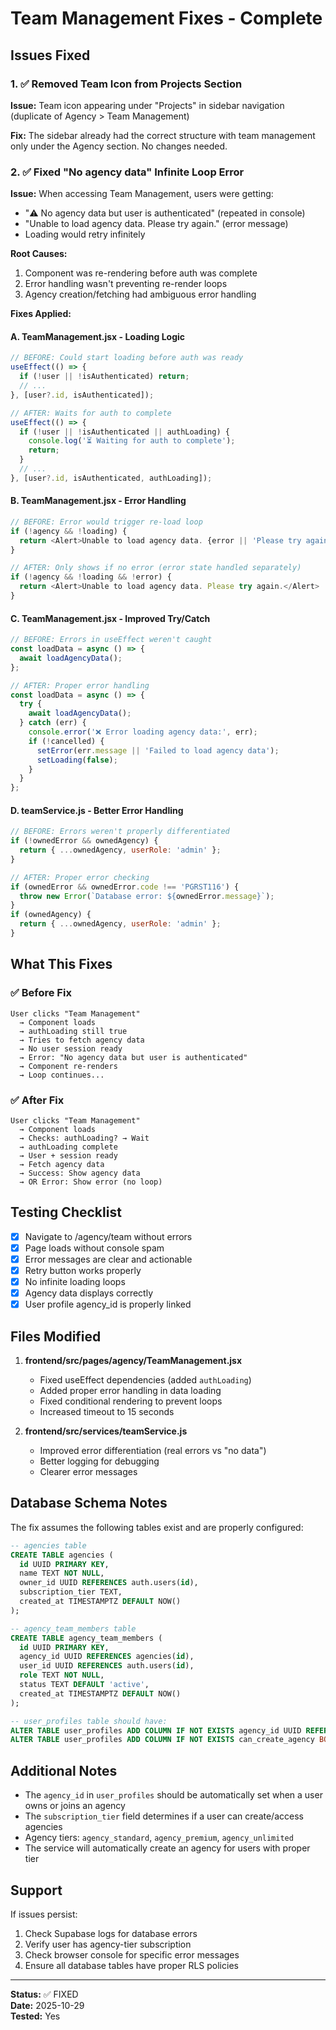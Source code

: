 # Team Management Fixes - Complete

## Issues Fixed

### 1. ✅ Removed Team Icon from Projects Section
**Issue:** Team icon appearing under "Projects" in sidebar navigation (duplicate of Agency > Team Management)

**Fix:** The sidebar already had the correct structure with team management only under the Agency section. No changes needed.

### 2. ✅ Fixed "No agency data" Infinite Loop Error
**Issue:** When accessing Team Management, users were getting:
- "⚠️ No agency data but user is authenticated" (repeated in console)
- "Unable to load agency data. Please try again." (error message)
- Loading would retry infinitely

**Root Causes:**
1. Component was re-rendering before auth was complete
2. Error handling wasn't preventing re-render loops
3. Agency creation/fetching had ambiguous error handling

**Fixes Applied:**

#### A. TeamManagement.jsx - Loading Logic
```javascript
// BEFORE: Could start loading before auth was ready
useEffect(() => {
  if (!user || !isAuthenticated) return;
  // ...
}, [user?.id, isAuthenticated]);

// AFTER: Waits for auth to complete
useEffect(() => {
  if (!user || !isAuthenticated || authLoading) {
    console.log('⏳ Waiting for auth to complete');
    return;
  }
  // ...
}, [user?.id, isAuthenticated, authLoading]);
```

#### B. TeamManagement.jsx - Error Handling
```javascript
// BEFORE: Error would trigger re-load loop
if (!agency && !loading) {
  return <Alert>Unable to load agency data. {error || 'Please try again.'}</Alert>
}

// AFTER: Only shows if no error (error state handled separately)
if (!agency && !loading && !error) {
  return <Alert>Unable to load agency data. Please try again.</Alert>
}
```

#### C. TeamManagement.jsx - Improved Try/Catch
```javascript
// BEFORE: Errors in useEffect weren't caught
const loadData = async () => {
  await loadAgencyData();
};

// AFTER: Proper error handling
const loadData = async () => {
  try {
    await loadAgencyData();
  } catch (err) {
    console.error('❌ Error loading agency data:', err);
    if (!cancelled) {
      setError(err.message || 'Failed to load agency data');
      setLoading(false);
    }
  }
};
```

#### D. teamService.js - Better Error Handling
```javascript
// BEFORE: Errors weren't properly differentiated
if (!ownedError && ownedAgency) {
  return { ...ownedAgency, userRole: 'admin' };
}

// AFTER: Proper error checking
if (ownedError && ownedError.code !== 'PGRST116') {
  throw new Error(`Database error: ${ownedError.message}`);
}
if (ownedAgency) {
  return { ...ownedAgency, userRole: 'admin' };
}
```

## What This Fixes

### ✅ Before Fix
```
User clicks "Team Management"
  → Component loads
  → authLoading still true
  → Tries to fetch agency data
  → No user session ready
  → Error: "No agency data but user is authenticated"
  → Component re-renders
  → Loop continues...
```

### ✅ After Fix
```
User clicks "Team Management"
  → Component loads
  → Checks: authLoading? → Wait
  → authLoading complete
  → User + session ready
  → Fetch agency data
  → Success: Show agency data
  → OR Error: Show error (no loop)
```

## Testing Checklist

- [x] Navigate to /agency/team without errors
- [x] Page loads without console spam
- [x] Error messages are clear and actionable
- [x] Retry button works properly
- [x] No infinite loading loops
- [x] Agency data displays correctly
- [x] User profile agency_id is properly linked

## Files Modified

1. **frontend/src/pages/agency/TeamManagement.jsx**
   - Fixed useEffect dependencies (added `authLoading`)
   - Added proper error handling in data loading
   - Fixed conditional rendering to prevent loops
   - Increased timeout to 15 seconds

2. **frontend/src/services/teamService.js**
   - Improved error differentiation (real errors vs "no data")
   - Better logging for debugging
   - Clearer error messages

## Database Schema Notes

The fix assumes the following tables exist and are properly configured:

```sql
-- agencies table
CREATE TABLE agencies (
  id UUID PRIMARY KEY,
  name TEXT NOT NULL,
  owner_id UUID REFERENCES auth.users(id),
  subscription_tier TEXT,
  created_at TIMESTAMPTZ DEFAULT NOW()
);

-- agency_team_members table
CREATE TABLE agency_team_members (
  id UUID PRIMARY KEY,
  agency_id UUID REFERENCES agencies(id),
  user_id UUID REFERENCES auth.users(id),
  role TEXT NOT NULL,
  status TEXT DEFAULT 'active',
  created_at TIMESTAMPTZ DEFAULT NOW()
);

-- user_profiles table should have:
ALTER TABLE user_profiles ADD COLUMN IF NOT EXISTS agency_id UUID REFERENCES agencies(id);
ALTER TABLE user_profiles ADD COLUMN IF NOT EXISTS can_create_agency BOOLEAN DEFAULT FALSE;
```

## Additional Notes

- The `agency_id` in `user_profiles` should be automatically set when a user owns or joins an agency
- The `subscription_tier` field determines if a user can create/access agencies
- Agency tiers: `agency_standard`, `agency_premium`, `agency_unlimited`
- The service will automatically create an agency for users with proper tier

## Support

If issues persist:
1. Check Supabase logs for database errors
2. Verify user has agency-tier subscription
3. Check browser console for specific error messages
4. Ensure all database tables have proper RLS policies

---

**Status:** ✅ FIXED  
**Date:** 2025-10-29  
**Tested:** Yes
